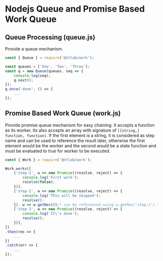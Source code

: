 # Nodejs Queue and Promise Based Work Queue

## Queue Processing (queue.js)

Provide a queue mechanism.

```js
const { Queue } = require('@ntlab/work');

const queues = ['One', 'Two', 'Three'];
const q = new Queue(queues, seq => {
    console.log(seq);
    q.next();
});
q.once('done', () => {
    ...
});
```

## Promise Based Work Queue (work.js)

Provide promise queue mechanism for easy chaining. It accepts a function as its
worker. Its also accepts an array with signature of `[[string,] function, function]`.
If the first element is a string, it is considered as step name and can be used to
reference the result later, otherwise the first element would be the worker and
the second would be a state function and must be evaluated to true for worker to
be executed.

```js
const { Work } = require('@ntlab/work');

Work.works([
    ['step-1', w => new Promise((resolve, reject) => {
        console.log('First work');
        resolve(false);
    })],
    ['step-2', w => new Promise((resolve, reject) => {
        console.log('This will be skipped');
        resolve();
    }), w => w.getRes(0)/* can be referenced using w.getRes('step-1') */],
    ['step-3', w => new Promise((resolve, reject) => {
        console.log('It\'s done');
        resolve();
    })],
])
.then(res => {
    ...
})
.catch(err => {
    ...
});
```
